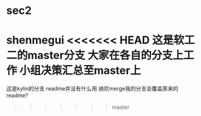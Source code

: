 # sec2
shenmegui 
<<<<<<< HEAD
这是软工二的master分支
大家在各自的分支上工作
小组决策汇总至master上
=======
这是kylin的分支
readme并没有什么用
纳尼merge我的分支会覆盖原来的readme?
>>>>>>> master
